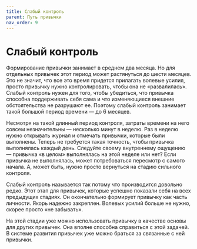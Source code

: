 ```yaml
---
title: Слабый контроль
parent: Путь привычки
nav_order: 9
---
```


# Слабый контроль

Формирование привычки занимает в среднем два месяца. Но для отдельных
привычек этот период может растянуться до шести месяцев. Это не
значит, что все это время придется прилагать волевые усилия, просто
привычку нужно контролировать, чтобы она не «развалилась». Слабый
контроль нужен для того, чтобы убедиться, что привычка способна
поддерживать себя сама и что изменяющиеся внешние обстоятельства не
разрушают ее. Поэтому слабый контроль занимает такой большой период
времени — до 6 месяцев.

Несмотря на такой длинный период контроля, затраты времени на него
совсем незначительны — несколько минут в неделю. Раз в неделю нужно
открывать журнал и отмечать привычки, которые были выполнены. Теперь
не требуется такая точность, чтобы привычка выполнялась каждый
день. Следуйте своему внутреннему ощущению — привычка «в целом»
выполнялась на этой неделе или нет? Если привычка не выполнялась,
может потребоваться пересмотр с самого начала. А, может быть, нужно
просто вернуться на стадию сильного контроля.

Слабый контроль называется так потому что производится довольно
редко. Этот этап для привычек, которые успешно показали себя на всех
предыдущих стадиях. Он окончательно формирует привычку как часть
личности. Якорь надежно закреплен. Волевых усилий больше не нужно,
скорее просто «не забывать».

На этой стадии уже можно использовать привычку в качестве основы для
других привычек. Она вполне способна справиться с этой задачей. В
системе развития привычек уже можно браться за связанные с ней
привычки.
